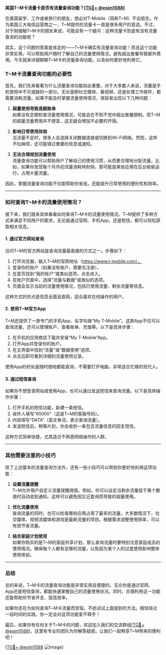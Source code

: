 **美国T~M卡流量卡是否有流量查询功能？[[TG💪+ @esim1088](https://t.me/s/esim1088)]**

在美国留学、工作或者旅行的朋友，想必对T-Mobile（简称T~M）不会陌生。作为美国三大电信运营商之一，T~M提供的流量卡一直是很多用户的首选。不过，对于刚接触T~M卡的朋友来说，可能会有一个疑问：这种流量卡到底有没有流量查询的功能呢？

其实，这个问题的答案是肯定的——T~M卡确实有流量查询功能！而且这个功能非常实用，可以帮助用户随时了解自己的流量使用情况，避免超出套餐导致额外费用。今天就来详细聊聊T~M卡的流量查询功能，以及如何更好地利用它。

### T~M卡流量查询功能的必要性

首先，我们先来看看为什么流量查询功能如此重要。对于大多数人来说，流量是手机使用中不可或缺的一部分。无论是刷社交媒体、看视频、还是处理工作邮件，都需要消耗流量。如果不能及时掌握流量使用情况，很容易出现以下几种问题：

1. **超量使用导致高额账单**  
   如果没有定期检查流量使用情况，可能会在不知不觉中超出套餐限制。而T~M的超量流量费用并不便宜，这无疑会增加不必要的开销。

2. **影响日常使用体验**  
   当流量不足时，很多人会选择关闭数据连接或切换到Wi-Fi网络。然而，这样不仅麻烦，还可能错过重要的信息或通知。

3. **无法合理规划流量使用**  
   流量查询功能可以帮助用户了解自己的使用习惯，从而更合理地分配流量。比如，如果你发现每个月月初流量消耗特别快，那可能是某些应用在后台偷偷运行，占用大量流量。

因此，掌握流量查询功能不仅能帮助你省钱，还能提升日常使用的便利性和效率。

---

### 如何查询T~M卡的流量使用情况？

接下来，我们就来具体看看如何查询T~M卡的流量使用情况。T~M提供了多种方式来满足不同用户的需求，无论是通过官网、手机App，还是短信，都可以轻松获取相关信息。

#### 1. **通过官方网站查询**
访问T~M的官方网站是查询流量最直接的方式之一。步骤如下：
1. 打开浏览器，输入T~M的官网地址（https://www.t-mobile.com）。
2. 登录你的账户（如果没有账户，需要先注册）。
3. 在首页找到“我的账户”或类似选项，点击进入。
4. 在账户页面中，选择“流量与数据”或类似的选项。
5. 页面会显示当前的流量使用情况，包括已使用流量、剩余流量等信息。

这种方式的优点是信息全面且直观，适合喜欢在线操作的用户。

#### 2. **使用T~M官方App**
T~M还提供了一款专门的手机App，名字叫做“My T-Mobile”。这款App不仅可以查询流量，还可以管理账户、查看账单、充值等。以下是具体步骤：
1. 在手机的应用商店下载并安装“My T-Mobile”App。
2. 打开App并登录你的账户。
3. 在主界面中找到“流量”或“数据使用”选项。
4. 点击后即可看到详细的流量使用记录。

使用App的好处是随时随地都能查询，不需要打开电脑，非常适合忙碌的现代人。

#### 3. **通过短信查询**
如果你不想登录网站或使用App，也可以通过发送短信来查询流量。以下是具体操作步骤：
1. 打开手机的短信功能，新建一条短信。
2. 收件人填写“65000”（这是T~M的客服号码）。
3. 内容填写“DATA”（英文单词，表示查询流量）。
4. 发送短信后，稍等片刻，你会收到一条包含流量信息的回复短信。

这种方式简单快捷，尤其适合不熟悉网络操作的人群。

---

### 其他需要注意的小技巧

除了上述基本的流量查询方法外，还有一些小技巧可以帮助你更好地利用这项功能：

1. **设置流量提醒**  
   T~M允许用户自定义流量提醒阈值。例如，你可以设定当剩余流量低于某个数值时自动收到通知。这样可以避免因忘记查询而导致的超量使用。

2. **优化流量使用**  
   查询流量的同时，也可以检查哪些应用占用了最多的流量。大多数情况下，社交媒体、视频流媒体和游戏是最耗流量的项目。根据需求调整使用频率，可以有效节省流量。

3. **结合家庭计划使用**  
   如果你购买的是T~M的家庭共享计划，那么查询流量时要特别注意家庭成员的使用情况。确保每个人都有足够的流量，以免因为某个人的过度使用影响整体使用体验。

---

### 总结

总的来说，T~M卡的流量查询功能是非常实用且便捷的。无论你是通过官网、App还是短信查询，都能快速掌握自己的流量使用状况。同时，合理利用这一功能还能帮助你节省开支、提高效率。

如果你还在为如何查询T~M卡流量而苦恼，不妨试试上面提到的方法。相信经过一段时间的实践，你一定会对这项功能爱不释手！

最后，如果你有任何关于T~M卡的问题，欢迎加入我们的交流群组[[TG💪+ @esim1088](https://t.me/s/esim1088)]，这里有专业的团队为你解答疑惑。让我们一起畅享T~M带来的便利吧！

[[TG💪+ @esim1088](https://t.me/s/esim1088) ![Image](https://i.postimg.cc/4NQfJmqS/Snipaste-2025-05-13-00-14-12.png)]